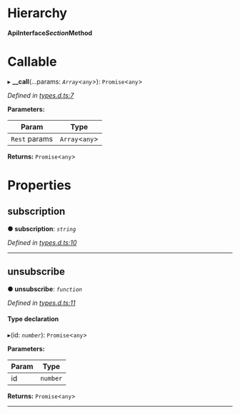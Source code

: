 

# Hierarchy

**ApiInterface$Section$Method**

# Callable
▸ **__call**(...params: *`Array`<`any`>*): `Promise`<`any`>

*Defined in [types.d.ts:7](https://github.com/polkadot-js/api/blob/51d4c45/packages/api/src/types.d.ts#L7)*

**Parameters:**

| Param | Type |
| ------ | ------ |
| `Rest` params | `Array`<`any`> |

**Returns:** `Promise`<`any`>

# Properties

<a id="subscription"></a>

##  subscription

**● subscription**: *`string`*

*Defined in [types.d.ts:10](https://github.com/polkadot-js/api/blob/51d4c45/packages/api/src/types.d.ts#L10)*

___
<a id="unsubscribe"></a>

##  unsubscribe

**● unsubscribe**: *`function`*

*Defined in [types.d.ts:11](https://github.com/polkadot-js/api/blob/51d4c45/packages/api/src/types.d.ts#L11)*

#### Type declaration
▸(id: *`number`*): `Promise`<`any`>

**Parameters:**

| Param | Type |
| ------ | ------ |
| id | `number` |

**Returns:** `Promise`<`any`>

___


